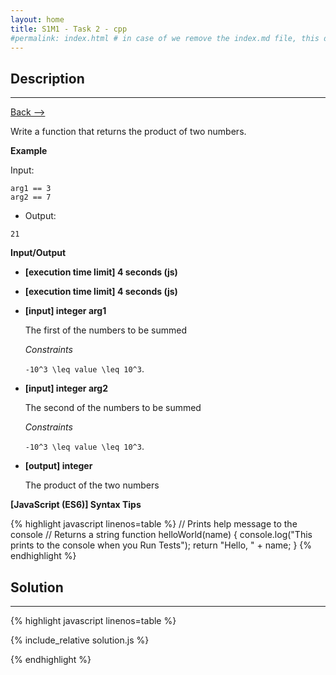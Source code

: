 ```yaml
---
layout: home
title: S1M1 - Task 2 - cpp
#permalink: index.html # in case of we remove the index.md file, this doc will be the index page
---
```


<div class="row">
<div class="columnStmt" markdown="1">

## Description
------

[Back --> ](../README.md) 

Write a function that returns the product of two numbers.

**Example**

Input:
```
arg1 == 3
arg2 == 7
```
-   Output:
```
21
```

**Input/Output**

* **[execution time limit] 4 seconds (js)**

* **[execution time limit] 4 seconds (js)**

* **[input] integer arg1**

    The first of the numbers to be summed

    *Constraints*

    <code type='math/tex'>-10^3 \leq value \leq 10^3</code>.

* **[input] integer arg2**

    The second of the numbers to be summed

    *Constraints*

   <code type='math/tex'>-10^3 \leq value \leq 10^3</code>.

* **[output] integer**

    The product of the two numbers

**[JavaScript (ES6)] Syntax Tips**

{% highlight javascript linenos=table %}
// Prints help message to the console
// Returns a string
function helloWorld(name) {
    console.log("This prints to the console when you Run Tests");
    return "Hello, " + name;
}
{% endhighlight %}

</div>
<div class="columnSol" markdown="1">

## Solution
------

{% highlight javascript linenos=table %}

{% include_relative solution.js %}

{% endhighlight %}

</div>
</div>